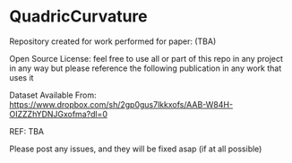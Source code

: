 # QuadricCurvature

Repository created for work performed for paper: (TBA)

Open Source License: feel free to use all or part of this repo in any project in any way but please 
reference the following publication in any work that uses it

Dataset Available From: 
https://www.dropbox.com/sh/2gp0gus7lkkxofs/AAB-W84H-OIZZZhYDNJGxofma?dl=0

REF: TBA

Please post any issues, and they will be fixed asap (if at all possible)
